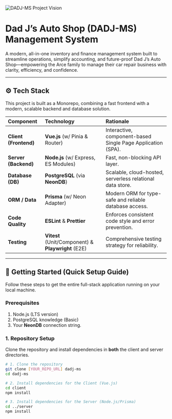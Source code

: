![DADJ-MS Project Vision](https://i.ibb.co/N2T7K2R3/5.png)

# Dad J’s Auto Shop (DADJ-MS) Management System

A modern, all-in-one inventory and finance management system built to streamline operations, simplify accounting, and future-proof Dad J’s Auto Shop—empowering the Arce family to manage their car repair business with clarity, efficiency, and confidence.

---

## ⚙️ Tech Stack

This project is built as a Monorepo, combining a fast frontend with a modern, scalable backend and database solution.

| Component | Technology | Rationale |
| :--- | :--- | :--- |
| **Client (Frontend)** | **Vue.js** (w/ Pinia & Router) | Interactive, component-based Single Page Application (SPA). |
| **Server (Backend)** | **Node.js** (w/ Express, ES Modules) | Fast, non-blocking API layer. |
| **Database (DB)** | **PostgreSQL** (via **NeonDB**) | Scalable, cloud-hosted, serverless relational data store. |
| **ORM / Data** | **Prisma** (w/ Neon Adapter) | Modern ORM for type-safe and reliable database access. |
| **Code Quality** | **ESLint** & **Prettier** | Enforces consistent code style and error prevention. |
| **Testing** | **Vitest** (Unit/Component) & **Playwright** (E2E) | Comprehensive testing strategy for reliability. |

---

## 🚀 Getting Started (Quick Setup Guide)

Follow these steps to get the entire full-stack application running on your local machine.

### Prerequisites

1.  Node.js (LTS version)
2.  PostgreSQL knowledge (Basic)
3.  Your **NeonDB** connection string.

### 1. Repository Setup

Clone the repository and install dependencies in **both** the client and server directories.

```bash
# 1. Clone the repository
git clone [YOUR_REPO_URL] dadj-ms
cd dadj-ms

# 2. Install dependencies for the Client (Vue.js)
cd client
npm install

# 3. Install dependencies for the Server (Node.js/Prisma)
cd ../server
npm install